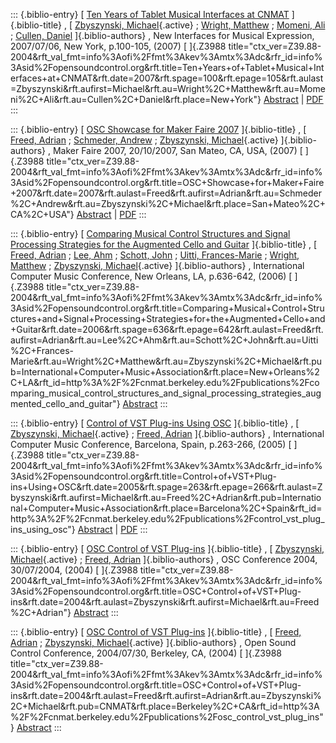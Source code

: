 ::: {.biblio-entry}
[ [Ten Years of Tablet Musical Interfaces at
CNMAT](publication/ten-years-tablet-musical-interfaces-cnmat)
]{.biblio-title} , [ [Zbyszynski,
Michael](publications/author/Zbyszynski){.active} ; [Wright,
Matthew](publications/author/Wright) ; [Momeni,
Ali](publications/author/Momeni) ; [Cullen,
Daniel](publications/author/Cullen) ]{.biblio-authors} , New Interfaces
for Musical Expression, 2007/07/06, New York, p.100-105, (2007) [
]{.Z3988
title="ctx_ver=Z39.88-2004&rft_val_fmt=info%3Aofi%2Ffmt%3Akev%3Amtx%3Adc&rfr_id=info%3Asid%2Fopensoundcontrol.org&rft.title=Ten+Years+of+Tablet+Musical+Interfaces+at+CNMAT&rft.date=2007&rft.spage=100&rft.epage=105&rft.aulast=Zbyszynski&rft.aufirst=Michael&rft.au=Wright%2C+Matthew&rft.au=Momeni%2C+Ali&rft.au=Cullen%2C+Daniel&rft.place=New+York"}
[Abstract](publication/ten-years-tablet-musical-interfaces-cnmat) \|
[PDF](files/Zbyszynski_NIME_CR02.pdf)
:::

::: {.biblio-entry}
[ [OSC Showcase for Maker Faire
2007](publication/osc-showcase-maker-faire-2007) ]{.biblio-title} , [
[Freed, Adrian](publications/author/Freed) ; [Schmeder,
Andrew](publications/author/Schmeder) ; [Zbyszynski,
Michael](publications/author/Zbyszynski){.active} ]{.biblio-authors} ,
Maker Faire 2007, 20/10/2007, San Mateo, CA, USA, (2007) [ ]{.Z3988
title="ctx_ver=Z39.88-2004&rft_val_fmt=info%3Aofi%2Ffmt%3Akev%3Amtx%3Adc&rfr_id=info%3Asid%2Fopensoundcontrol.org&rft.title=OSC+Showcase+for+Maker+Faire+2007&rft.date=2007&rft.aulast=Freed&rft.aufirst=Adrian&rft.au=Schmeder%2C+Andrew&rft.au=Zbyszynski%2C+Michael&rft.place=San+Mateo%2C+CA%2C+USA"}
[Abstract](publication/osc-showcase-maker-faire-2007) \|
[PDF](files/OSC-Demo.pdf)
:::

::: {.biblio-entry}
[ [Comparing Musical Control Structures and Signal Processing Strategies
for the Augmented Cello and
Guitar](publication/comparing-musical-control-structures-and-signal-processing-strategies-augmented-cello-an)
]{.biblio-title} , [ [Freed, Adrian](publications/author/Freed) ; [Lee,
Ahm](publications/author/Lee) ; [Schott,
John](publications/author/Schott) ; [Uitti,
Frances-Marie](publications/author/Uitti) ; [Wright,
Matthew](publications/author/Wright) ; [Zbyszynski,
Michael](publications/author/Zbyszynski){.active} ]{.biblio-authors} ,
International Computer Music Conference, New Orleans, LA, p.636-642,
(2006) [ ]{.Z3988
title="ctx_ver=Z39.88-2004&rft_val_fmt=info%3Aofi%2Ffmt%3Akev%3Amtx%3Adc&rfr_id=info%3Asid%2Fopensoundcontrol.org&rft.title=Comparing+Musical+Control+Structures+and+Signal+Processing+Strategies+for+the+Augmented+Cello+and+Guitar&rft.date=2006&rft.spage=636&rft.epage=642&rft.aulast=Freed&rft.aufirst=Adrian&rft.au=Lee%2C+Ahm&rft.au=Schott%2C+John&rft.au=Uitti%2C+Frances-Marie&rft.au=Wright%2C+Matthew&rft.au=Zbyszynski%2C+Michael&rft.pub=International+Computer+Music+Association&rft.place=New+Orleans%2C+LA&rft_id=http%3A%2F%2Fcnmat.berkeley.edu%2Fpublications%2Fcomparing_musical_control_structures_and_signal_processing_strategies_augmented_cello_and_guitar"}
[Abstract](publication/comparing-musical-control-structures-and-signal-processing-strategies-augmented-cello-an)
:::

::: {.biblio-entry}
[ [Control of VST Plug-ins Using
OSC](publication/control-vst-plug-ins-using-osc) ]{.biblio-title} , [
[Zbyszynski, Michael](publications/author/Zbyszynski){.active} ; [Freed,
Adrian](publications/author/Freed) ]{.biblio-authors} , International
Computer Music Conference, Barcelona, Spain, p.263-266, (2005) [
]{.Z3988
title="ctx_ver=Z39.88-2004&rft_val_fmt=info%3Aofi%2Ffmt%3Akev%3Amtx%3Adc&rfr_id=info%3Asid%2Fopensoundcontrol.org&rft.title=Control+of+VST+Plug-ins+Using+OSC&rft.date=2005&rft.spage=263&rft.epage=266&rft.aulast=Zbyszynski&rft.aufirst=Michael&rft.au=Freed%2C+Adrian&rft.pub=International+Computer+Music+Association&rft.place=Barcelona%2C+Spain&rft_id=http%3A%2F%2Fcnmat.berkeley.edu%2Fpublications%2Fcontrol_vst_plug_ins_using_osc"}
[Abstract](publication/control-vst-plug-ins-using-osc) \|
[PDF](files/zbyszynski_ICMC3.pdf)
:::

::: {.biblio-entry}
[ [OSC Control of VST Plug-ins](publication/osc-control-vst-plug-ins-0)
]{.biblio-title} , [ [Zbyszynski,
Michael](publications/author/Zbyszynski){.active} ; [Freed,
Adrian](publications/author/Freed) ]{.biblio-authors} , OSC Conference
2004, 30/07/2004, (2004) [ ]{.Z3988
title="ctx_ver=Z39.88-2004&rft_val_fmt=info%3Aofi%2Ffmt%3Akev%3Amtx%3Adc&rfr_id=info%3Asid%2Fopensoundcontrol.org&rft.title=OSC+Control+of+VST+Plug-ins&rft.date=2004&rft.aulast=Zbyszynski&rft.aufirst=Michael&rft.au=Freed%2C+Adrian"}
[Abstract](publication/osc-control-vst-plug-ins-0)
:::

::: {.biblio-entry}
[ [OSC Control of VST Plug-ins](publication/osc-control-vst-plug-ins)
]{.biblio-title} , [ [Freed, Adrian](publications/author/Freed) ;
[Zbyszynski, Michael](publications/author/Zbyszynski){.active}
]{.biblio-authors} , Open Sound Control Conference, 2004/07/30,
Berkeley, CA, (2004) [ ]{.Z3988
title="ctx_ver=Z39.88-2004&rft_val_fmt=info%3Aofi%2Ffmt%3Akev%3Amtx%3Adc&rfr_id=info%3Asid%2Fopensoundcontrol.org&rft.title=OSC+Control+of+VST+Plug-ins&rft.date=2004&rft.aulast=Freed&rft.aufirst=Adrian&rft.au=Zbyszynski%2C+Michael&rft.pub=CNMAT&rft.place=Berkeley%2C+CA&rft_id=http%3A%2F%2Fcnmat.berkeley.edu%2Fpublications%2Fosc_control_vst_plug_ins"}
[Abstract](publication/osc-control-vst-plug-ins)
:::
